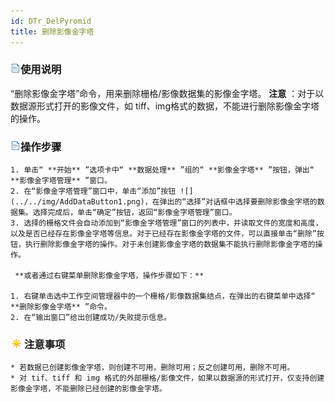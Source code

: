 ```yaml
---
id: DTr_DelPyromid
title: 删除影像金字塔
---
```

### ![](../../img/read.gif)使用说明

“删除影像金字塔”命令，用来删除栅格/影像数据集的影像金字塔。 **注意** ：对于以数据源形式打开的影像文件，如
tiff、img格式的数据，不能进行删除影像金字塔的操作。

### ![](../../img/read.gif)操作步骤

    1. 单击“ **开始** ”选项卡中“ **数据处理** ”组的“ **影像金字塔** ”按钮，弹出“ **影像金字塔管理** ”窗口。
    2. 在“影像金字塔管理”窗口中，单击“添加”按钮 ![](../../img/AddDataButton1.png)，在弹出的“选择”对话框中选择要删除影像金字塔的数据集。选择完成后，单击“确定”按钮，返回“影像金字塔管理”窗口。
    3. 选择的栅格文件会自动添加到“影像金字塔管理”窗口的列表中，并读取文件的宽度和高度，以及是否已经存在影像金字塔等信息。对于已经存在影像金字塔的文件，可以直接单击“删除”按钮，执行删除影像金字塔的操作。对于未创建影像金字塔的数据集不能执行删除影像金字塔的操作。

     **或者通过右键菜单删除影像金字塔，操作步骤如下：**

    1. 右键单击选中工作空间管理器中的一个栅格/影像数据集结点，在弹出的右键菜单中选择“ **删除影像金字塔** ”命令。
    2. 在“输出窗口”给出创建成功/失败提示信息。

### ![](../../img/note.png)注意事项

    * 若数据已创建影像金字塔，则创建不可用，删除可用；反之创建可用，删除不可用。
    * 对 tif、tiff 和 img 格式的外部栅格/影像文件，如果以数据源的形式打开，仅支持创建影像金字塔，不能删除已经创建的影像金字塔。



